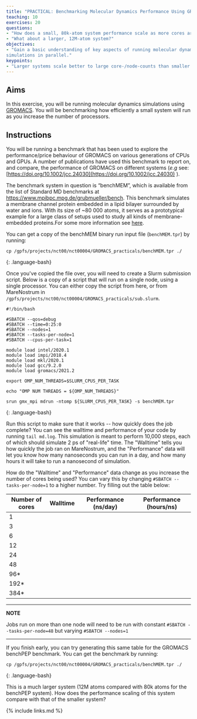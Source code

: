 ```yaml
---
title: "PRACTICAL: Benchmarking Molecular Dynamics Performance Using GROMACS 1"
teaching: 10
exercises: 20
questions:
- "How does a small, 80k-atom system performance scale as more cores are used?"
- "What about a larger, 12M-atom system?"
objectives:
- "Gain a basic understanding of key aspects of running molecular dynamics
simulations in parallel."
keypoints:
- "Larger systems scale better to large core-/node-counts than smaller systems."
---
```


## Aims

In this exercise, you will be running molecular dynamics simulations using
[GROMACS](https://manual.gromacs.org/). You will be benchmarking how
efficiently a small system will run as you increase the number of processors.

## Instructions

You  will be running a benchmark that has been used to explore the
performance/price behaviour  of  GROMACS on various  generations of CPUs and
GPUs. A number of publications have used this benchmark to report on, and
compare, the performance of GROMACS on different systems (*e.g* see:
[https://doi.org/10.1002/jcc.24030](https://doi.org/10.1002/jcc.24030)
).

The  benchmark system in question is “benchMEM”, which is available from the
list of Standard MD benchmarks at https://www.mpibpc.mpg.de/grubmueller/bench.
This benchmark simulates a membrane channel protein embedded in a lipid
bilayer surrounded by water and ions. With its size of ~80 000 atoms, it
serves as a prototypical example for a large class of setups used to study all
kinds of membrane-embedded proteins.For some more information see
[here](https://www.mpibpc.mpg.de/16460085/bench.pdf).

You can get a copy of the benchMEM binary run input file (`benchMEM.tpr`) by running:

```
cp /gpfs/projects/nct00/nct00004/GROMACS_practicals/benchMEM.tpr ./
```
{: .language-bash}

Once you've copied the file over, you will need to create a Slurm submission 
script. Below is a copy of a script that will run on a single node, using a 
single processor. You can either copy the script from here, or from 
MareNostrum in `/gpfs/projects/nct00/nct00004/GROMACS_practicals/sub.slurm`.

```
#!/bin/bash

#SBATCH --qos=debug
#SBATCH --time=0:25:0
#SBATCH --nodes=1
#SBATCH --tasks-per-node=1
#SBATCH --cpus-per-task=1

module load intel/2020.1
module load impi/2018.4
module load mkl/2020.1
module load gcc/9.2.0
module load gromacs/2021.2

export OMP_NUM_THREADS=$SLURM_CPUS_PER_TASK

echo "OMP NUM THREADS = ${OMP_NUM_THREADS}"

srun gmx_mpi mdrun -ntomp ${SLURM_CPUS_PER_TASK} -s benchMEM.tpr

```
{: .language-bash}

Run this script to make sure that it works -- how quickly does the job
complete? You can see the walltime and performance of your code by running
`tail md.log`. This simulation is meant to perform 10,000 steps, each of which
should simulate 2 ps of "real-life" time. The "Walltime" tells you how quickly
the job ran on MareNostrum, and the "Performance" data will let you know how many
nanoseconds you can run in a day, and how many hours it will take to run a
nanosecond of simulation.

How do the "Walltime" and "Performance" data change as you increase the number
of cores being used? You can vary this by changing
`#SBATCH --tasks-per-node=1` to a higher number. Try filling out the table
 below:

 |Number of cores| Walltime | Performance (ns/day) | Performance (hours/ns) |
 |---------------|----------|----------------------|------------------------|
 |   1  | | | |
 |   3  | | | |
 |   6  | | | |
 |  12  | | | |
 |  24  | | | |
 |  48  | | | |
 |  96* | | | |
 | 192* | | | |
 | 384* | | | |

 ---
 **NOTE**

 Jobs run on more than one node will need to be run with constant
 `#SBATCH --tasks-per-node=48` but varying `#SBATCH --nodes=1`

 ---

If you finish early, you can try generating this same table for the GROMACS
benchPEP benchmark. You can get the benchmark by running:

```
cp /gpfs/projects/nct00/nct00004/GROMACS_practicals/benchMEM.tpr ./
```
{: .language-bash}

This is a much larger system (12M atoms compared with 80k atoms for the
benchPEP system). How does the performance scaling of this system compare with
that of the smaller system?

{% include links.md %}
